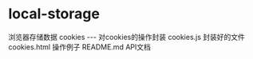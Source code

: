 <!--
 * @Author: pipi
 * @Email: pisenliang@gmail.com
 * @LastEditors: pipi
 * @Date: 2019-04-01 14:18:20
 * @LastEditTime: 2019-04-01 14:23:37
 -->

# local-storage
浏览器存储数据
cookies --- 对cookies的操作封装
    cookies.js 封装好的文件
    cookies.html 操作例子
    README.md API文档
